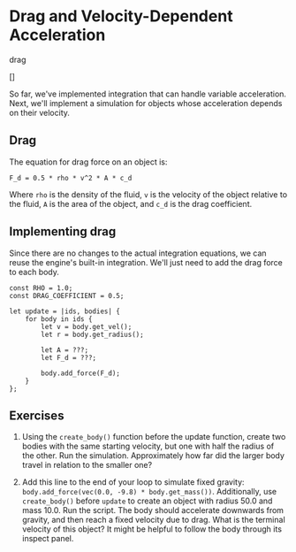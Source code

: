 # Drag and Velocity-Dependent Acceleration

drag

[]

So far, we've implemented integration that can handle variable acceleration.
Next, we'll implement a simulation for objects whose acceleration depends
on their velocity.

## Drag

The equation for drag force on an object is:

```
F_d = 0.5 * rho * v^2 * A * c_d
```

Where `rho` is the density of the fluid, `v` is the velocity of the object relative to the fluid,
`A` is the area of the object, and `c_d` is the drag coefficient.

## Implementing drag

Since there are no changes to the actual integration equations, we can reuse the engine's
built-in integration. We'll just need to add the drag force to each body.

```
const RHO = 1.0;
const DRAG_COEFFICIENT = 0.5;

let update = |ids, bodies| {
    for body in ids {
        let v = body.get_vel();
        let r = body.get_radius();

        let A = ???;
        let F_d = ???;

        body.add_force(F_d);
    }
};
```

## Exercises

1. Using the `create_body()` function before the update function, create two bodies with the same starting velocity, but one with
half the radius of the other. Run the simulation. Approximately how far did the larger body travel in relation
to the smaller one?

2. Add this line to the end of your loop to simulate fixed gravity: `body.add_force(vec(0.0, -9.8) * body.get_mass())`. Additionally, use `create_body()` before `update` to create an object with radius 50.0 and mass 10.0. Run the script. The body should accelerate downwards from gravity, and then reach a fixed velocity due to drag. What is the terminal velocity of this object? It might be helpful to follow the body through its inspect panel.
